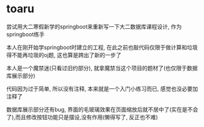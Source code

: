 # toaru

尝试用大二寒假新学的springboot来重新写一下大二数据库课程设计, 作为springboot练手

本人在刚开始学springboot时建立的工程, 在此之前也敲代码仅限于做计算和垃圾得不能再垃圾的oj题, 这也算是跨出了新的一步了

本人是一个魔禁迷(只看过旧约部分), 就拿魔禁当这个项目的题材了(也仅限于数据库展示部分)

代码因为过于简单, 所以没有注释, 本来就是一个入门小练习而已, 感觉也没必要加注释了

数据库展示部分还有bug, 界面的毛玻璃效果在页面缩放后就不居中了(实在是不会了),而且修改按钮功能只是摆设,没有作用(懒得写了, 反正也不难)

